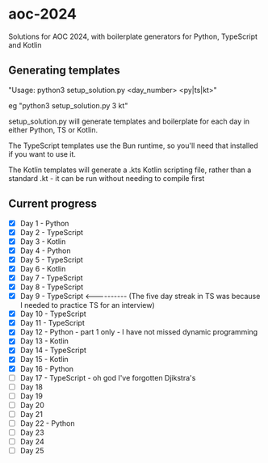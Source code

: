 # aoc-2024
Solutions for AOC 2024, with boilerplate generators for Python, TypeScript and Kotlin

## Generating templates

"Usage: python3 setup_solution.py <day_number> <py|ts|kt>"

eg "python3 setup_solution.py 3 kt"

setup_solution.py will generate templates and boilerplate for each day in either Python, TS or Kotlin. 

The TypeScript templates use the Bun runtime, so you'll need that installed if you want to use it.

The Kotlin templates will generate a .kts Kotlin scripting file, rather than a standard .kt - it can be run without needing to compile first

## Current progress

 - [x] Day 1 - Python
 - [x] Day 2 - TypeScript
 - [x] Day 3 - Kotlin
 - [x] Day 4 - Python
 - [x] Day 5 - TypeScript
 - [x] Day 6 - Kotlin
 - [x] Day 7 - TypeScript   
 - [x] Day 8 - TypeScript   
 - [x] Day 9 - TypeScript    <---------- (The five day streak in TS was because I needed to practice TS for an interview)
 - [x] Day 10 - TypeScript  
 - [x] Day 11 - TypeScript  
 - [x] Day 12 - Python - part 1 only - I have not missed dynamic programming
 - [x] Day 13 - Kotlin
 - [x] Day 14 - TypeScript
 - [x] Day 15 - Kotlin
 - [x] Day 16 - Python
 - [ ] Day 17 - TypeScript - oh god I've forgotten Djikstra's
 - [ ] Day 18 
 - [ ] Day 19 
 - [ ] Day 20 
 - [ ] Day 21
 - [ ] Day 22 - Python
 - [ ] Day 23
 - [ ] Day 24 
 - [ ] Day 25 
